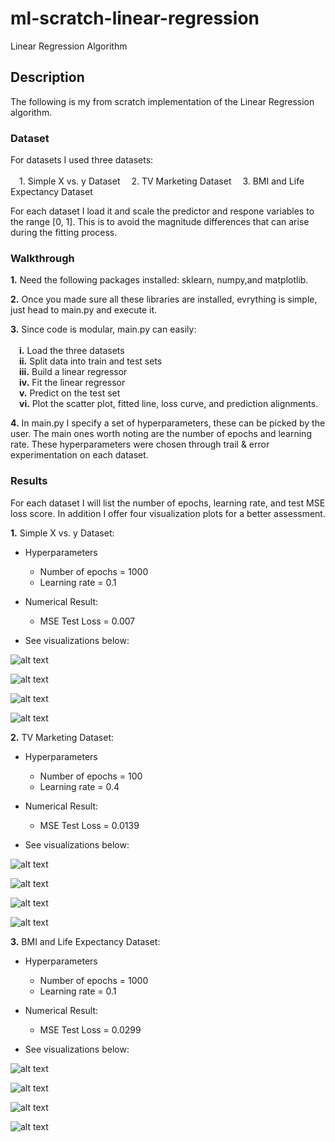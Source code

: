 # ml-scratch-linear-regression
Linear Regression Algorithm

## **Description**
The following is my from scratch implementation of the Linear Regression algorithm.

### **Dataset**

For datasets I used three datasets: \
\
    &emsp;1. Simple X vs. y Dataset 
    &emsp;2. TV Marketing Dataset
    &emsp;3. BMI and Life Expectancy Dataset

For each dataset I load it and scale the predictor and respone variables to the range [0, 1]. This is to avoid the magnitude differences that can arise during the fitting process.

### **Walkthrough**

**1.** Need the following packages installed: sklearn, numpy,and matplotlib.

**2.** Once you made sure all these libraries are installed, evrything is simple, just head to main.py and execute it.

**3.** Since code is modular, main.py can easily: \
\
    &emsp;**i.** Load the three datasets \
    &emsp;**ii.** Split data into train and test sets \
    &emsp;**iii.** Build a linear regressor \
    &emsp;**iv.** Fit the linear regressor \
    &emsp;**v.** Predict on the test set \
    &emsp;**vi.** Plot the scatter plot, fitted line, loss curve, and prediction alignments.

**4.** In main.py I specify a set of hyperparameters, these can be picked by the user. The main ones worth noting are the number of epochs and learning rate. These hyperparameters were chosen through trail & error experimentation on each dataset.

### **Results**

For each dataset I will list the number of epochs, learning rate, and test MSE loss score.
In addition I offer four visualization plots for a better assessment.

**1.** Simple X vs. y Dataset:

- Hyperparameters
     - Number of epochs = 1000
     - Learning rate = 0.1
 
- Numerical Result:
     - MSE Test Loss = 0.007

- See visualizations below:

![alt text](https://github.com/ZainUFarhat/ml-scratch-linear-regression/plots/xy/xy_scatter.png?raw=true)

![alt text](https://github.com/ZainUFarhat/ml-scratch-linear-regression/plots/xy/xy_loss.png?raw=true)

![alt text](https://github.com/ZainUFarhat/ml-scratch-linear-regression/plots/xy/xy_fitted.png?raw=true)

![alt text](https://github.com/ZainUFarhat/ml-scratch-linear-regression/plots/xy/xy_alignment.png?raw=true)

**2.** TV Marketing Dataset:

- Hyperparameters
     - Number of epochs = 100
     - Learning rate = 0.4
 
- Numerical Result:
     - MSE Test Loss = 0.0139

- See visualizations below:

![alt text](https://github.com/ZainUFarhat/ml-scratch-linear-regression/plots/tv/tv_scatter.png?raw=true)

![alt text](https://github.com/ZainUFarhat/ml-scratch-linear-regression/plots/tv/tv_loss.png?raw=true)

![alt text](https://github.com/ZainUFarhat/ml-scratch-linear-regression/plots/tv/tv_fitted.png?raw=true)

![alt text](https://github.com/ZainUFarhat/ml-scratch-linear-regression/plots/tv/tv_alignment.png?raw=true)

**3.** BMI and Life Expectancy Dataset:

- Hyperparameters
     - Number of epochs = 1000
     - Learning rate = 0.1
 
- Numerical Result:
     - MSE Test Loss = 0.0299

- See visualizations below:

![alt text](https://github.com/ZainUFarhat/ml-scratch-linear-regression/plots/bmi/bmi_scatter.png?raw=true)

![alt text](https://github.com/ZainUFarhat/ml-scratch-linear-regression/plots/bmi/bmi_loss.png?raw=true)

![alt text](https://github.com/ZainUFarhat/ml-scratch-linear-regression/plots/bmi/bmi_fitted.png?raw=true)

![alt text](https://github.com/ZainUFarhat/ml-scratch-linear-regression/plots/bmi/bmi_alignment.png?raw=true)
